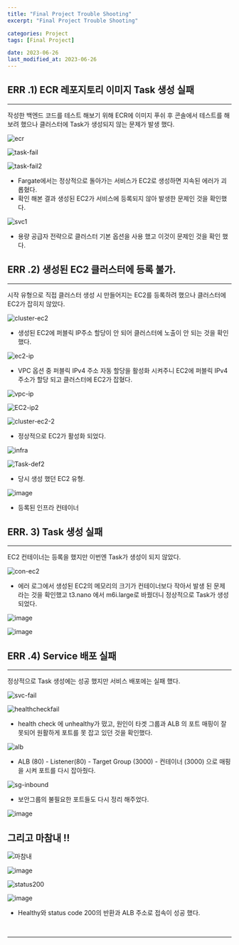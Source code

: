 ```yaml
---
title: "Final Project Trouble Shooting"
excerpt: "Final Project Trouble Shooting"

categories: Project
tags: [Final Project]

date: 2023-06-26
last_modified_at: 2023-06-26
---
```


## ERR .1) ECR 레포지토리 이미지 Task 생성 실패

---

  작성한 백엔드 코드를 테스트 해보기 위해 ECR에 이미지 푸쉬 후 콘솔에서 테스트를 해보려 했으나 클러스터에 Task가 생성되지 않는 문제가 발생 했다. 

![ecr](https://github.com/pomottoro/comments/assets/58872932/a6ff9c04-cd50-4035-aee3-8b6bc4fff062)

![task-fail](https://github.com/pomottoro/comments/assets/58872932/33808759-a2c3-4c90-b1de-f4313c760a02)

![task-fail2](https://github.com/pomottoro/comments/assets/58872932/79567198-a064-42b1-b83f-78c10f4a813a)

- Fargate에서는 정상적으로 돌아가는 서비스가 EC2로 생성하면 지속된 에러가 괴롭혔다.
- 확인 해본 결과 생성된 EC2가 서비스에 등록되지 않아 발생한 문제인 것을 확인했다. 

![svc1](https://github.com/pomottoro/comments/assets/58872932/d939b391-ba4f-4173-98fc-0c063d725aa1)

- 용량 공급자 전략으로 클러스터 기본 옵션을 사용 했고 이것이 문제인 것을 확인 했다.

## ERR .2) 생성된 EC2 클러스터에 등록 불가.

---

 시작 유형으로 직접 클러스터 생성 시 만들어지는 EC2를 등록하려 했으나 클러스터에 EC2가 잡히지 않았다. 

![cluster-ec2](https://github.com/pomottoro/comments/assets/58872932/9619141e-a0ad-4f7c-bb52-e1f37ae3e0b8)

- 생성된 EC2에 퍼블릭 IP주소 할당이 안 되어 클러스터에 노출이 안 되는 것을 확인 했다.

![ec2-ip](https://github.com/pomottoro/comments/assets/58872932/bae003b6-b36d-4e1a-bd7a-4c75aef3848b)

- VPC 옵션 중 퍼블릭 IPv4 주소 자동 할당을 활성화 시켜주니 EC2에 퍼블릭 IPv4 주소가 할당 되고 클러스터에 EC2가 잡혔다.

![vpc-ip](https://github.com/pomottoro/comments/assets/58872932/771673d1-6edb-465e-9572-f405b806c552)

![EC2-ip2](https://github.com/pomottoro/comments/assets/58872932/249fabc2-db23-49cc-a10c-0bb59bdd964b)

![cluster-ec2-2](https://github.com/pomottoro/comments/assets/58872932/01203825-9854-44cf-a86a-ebf7c1ed3727)

- 정상적으로 EC2가 활성화 되었다.

![infra](https://github.com/pomottoro/comments/assets/58872932/3c515f54-8dad-4775-a515-10a44a942f17)

![Task-def2](https://github.com/pomottoro/comments/assets/58872932/7b5b9cd1-4d6e-41e4-91e2-bb5d6c6d5d1b)

- 당시 생성 했던 EC2 유형.

![image](https://github.com/pomottoro/comments/assets/58872932/8e863b9f-f7b2-44eb-9f54-af46886fe04e)

- 등록된 인프라 컨테이너

## ERR. 3) Task 생성 실패

---

 EC2 컨테이너는 등록을 했지만 이번엔 Task가 생성이 되지 않았다.

![con-ec2](https://github.com/pomottoro/comments/assets/58872932/f6982594-ab50-4614-a59c-6206c780921b)

- 에러 로그에서 생성된 EC2의 메모리의 크기가 컨테이너보다 작아서 발생 된 문제 라는 것을 확인했고 t3.nano 에서 m6i.large로 바꿨더니 정상적으로 Task가 생성 되었다.

![image](https://github.com/pomottoro/comments/assets/58872932/03f0dca1-9d74-4d2f-b8c2-0dea4e22237e)

![image](https://github.com/pomottoro/comments/assets/58872932/d8a24811-8d6f-43ef-b259-d8f531d93f0f)

## ERR .4) Service 배포 실패

---

정상적으로 Task 생성에는 성공 했지만 서비스 배포에는 실패 했다.

![svc-fail](https://github.com/pomottoro/comments/assets/58872932/720f19ca-7e6c-4b2b-8d8f-dce9226e2f06)

![healthcheckfail](https://github.com/pomottoro/comments/assets/58872932/17947d15-db9a-44e0-8da9-6f0b8a878583)

- health check 에 unhealthy가 떴고, 원인이 타겟 그룹과 ALB 의 포트 매핑이 잘못되어 원활하게 포트를 못 잡고 있던 것을 확인했다.

![alb](https://github.com/pomottoro/comments/assets/58872932/ed9a80b1-2316-47d3-ad96-a86eef2ffd4b)

- ALB (80) - Listener(80) - Target Group (3000) - 컨테이너 (3000) 으로 매핑을 시켜 포트를 다시 잡아줬다.

![sg-inbound](https://github.com/pomottoro/comments/assets/58872932/e62ece4e-5138-47af-808d-05f3e2346bfe)

- 보안그룹의 불필요한 포트들도 다시 정리 해주었다. 

![image](https://github.com/pomottoro/comments/assets/58872932/8d636138-6959-42af-8e60-b83c53e91f44)

## 그리고 마참내 !!

![마참내](https://github.com/pomottoro/comments/assets/58872932/f06482b3-17e9-4969-8854-0988ab9668f4)

![image](https://github.com/pomottoro/comments/assets/58872932/5fea8a39-cfce-4a4b-9e7e-819bad20b811)

![status200](https://github.com/pomottoro/comments/assets/58872932/ce95fe39-36b6-47df-8bbf-44ded47f777c)

![image](https://github.com/pomottoro/comments/assets/58872932/09efac68-332c-4e28-af63-e57521536790)

- Healthy와 status code 200의 반환과 ALB 주소로 접속이 성공 했다.

<br>

---

<br>